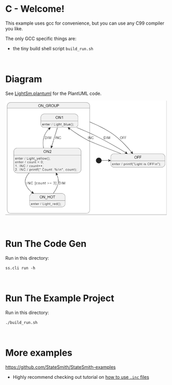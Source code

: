 # C - Welcome!
This example uses gcc for convenience, but you can use any C99 compiler you like.

The only GCC specific things are:
- the tiny build shell script `build_run.sh`

<br>


# Diagram
See [LightSm.plantuml](./LightSm.plantuml) for the PlantUML code.

![](docs/fsm.png)


<br>


# Run The Code Gen
Run in this directory:
```
ss.cli run -h
```

<br>


# Run The Example Project
Run in this directory:
```
./build_run.sh
```

<br>


# More examples
https://github.com/StateSmith/StateSmith-examples
* Highly recommend checking out tutorial on [how to use `.inc` files](https://github.com/StateSmith/StateSmith-examples/blob/main/c-include-sm-basic-2-plantuml-tutorial/README.md)


